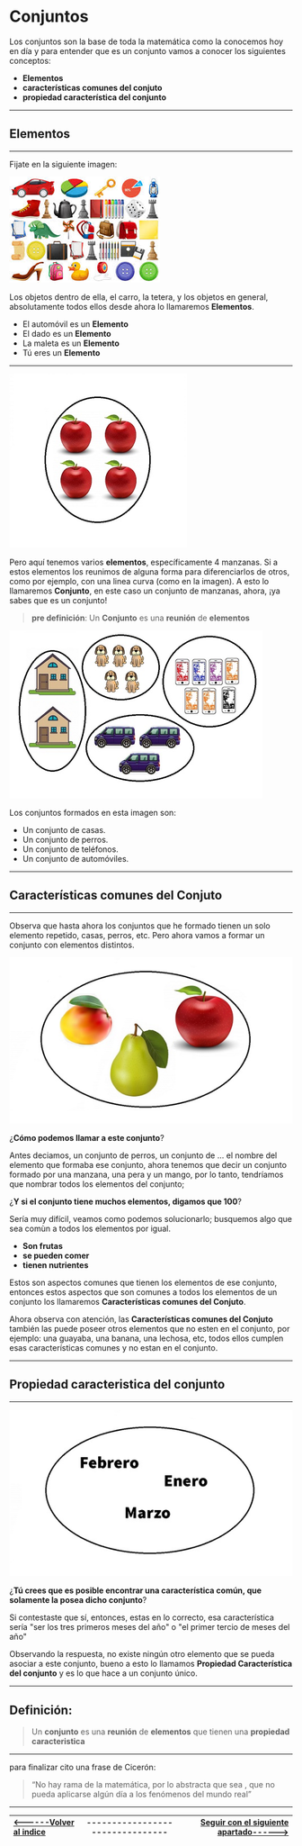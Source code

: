 
# **Conjuntos**
Los conjuntos son la base de toda la matemática como la conocemos hoy en día y para entender que es un conjunto vamos a conocer los siguientes conceptos:

* **Elementos**
* **características comunes del conjuto**
* **propiedad característica del conjunto**
---
## **Elementos**
___

Fijate en la siguiente imagen:

![imagen](/imagenes/imagen2.jpg)

Los objetos dentro de ella, el carro, la tetera, y los objetos en general, absolutamente todos ellos desde ahora lo llamaremos **Elementos**.

 * El automóvil es un **Elemento**
 * El dado es un **Elemento**
 * La maleta es un **Elemento**
 * Tú eres un **Elemento**
___
![](/imagenes/imagen4.jpg)

Pero aquí tenemos varios **elementos**, específicamente 4 manzanas. Si a estos elementos los reunimos de alguna forma para diferenciarlos de otros, como por ejemplo, con una linea curva (como en la imagen). A esto lo llamaremos **Conjunto**, en este caso un conjunto de manzanas, ahora, ¡ya sabes que es un conjunto!

> **pre definición**: Un **Conjunto** es una **reunión** de **elementos**

![imagen](/imagenes/imagen.jpg)

Los conjuntos formados en esta imagen son:

* Un conjunto de casas.
* Un conjunto de perros.
* Un conjunto de teléfonos.
* Un conjunto de automóviles.

___
## **Características comunes del Conjuto**
___

 Observa que hasta ahora los conjuntos que he formado tienen un solo elemento repetido, casas, perros, etc. Pero ahora vamos a formar un conjunto con elementos distintos.

 ![](/imagenes/imagen1.jpg)

¿**Cómo podemos llamar a este conjunto**?

Antes deciamos, un conjunto de perros, un conjunto de ... el nombre del elemento que formaba ese conjunto, ahora tenemos que decir un conjunto formado por una manzana, una pera y un mango, por lo tanto, tendríamos que nombrar todos los elementos del conjunto;  

¿**Y si el conjunto tiene muchos elementos, digamos que 100**?

 Sería muy difícil, veamos como podemos solucionarlo; busquemos algo que sea comùn a todos los elementos por igual. 

* **Son frutas** 
* **se pueden comer**
* **tienen nutrientes**

Estos son aspectos comunes que tienen los elementos de ese conjunto, entonces estos aspectos que son comunes a todos los elementos de un conjunto los llamaremos **Características comunes del Conjuto**.

Ahora observa con atención, las **Características comunes del Conjuto** también las puede poseer otros elementos que no esten en el conjunto, por ejemplo:  una guayaba, una banana, una lechosa, etc, todos ellos cumplen esas características comunes y no estan en el conjunto.
___
## **Propiedad caracteristica del conjunto**
___

![imagen](/imagenes/imagen3.jpg)

 ¿**Tú crees que es posible encontrar una característica común, que solamente la posea dicho conjunto**?
 
Si contestaste que sí, entonces, estas en lo correcto, esa característica sería "ser los tres primeros meses del año" o "el primer tercio de meses del año"

Observando la respuesta, no existe ningún otro elemento que se pueda asociar a este conjunto, bueno a esto lo llamamos **Propiedad Característica del conjunto** y es lo que hace a un conjunto único.
___
## **Definición:**

> Un **conjunto** es una **reunión** de **elementos** que tienen una **propiedad caracteristica** 
___
para finalizar cito una frase de Cicerón:

>“No hay rama de la matemática, por lo abstracta que sea , que no pueda aplicarse algún día a los fenómenos del mundo real” 
___


| [<------Volver al indice ](/README.md)|--------------------------------|[Seguir con el siguiente apartado------>](/Documentos/2.Representación/README.md)|
|:-|:-:|-:|

